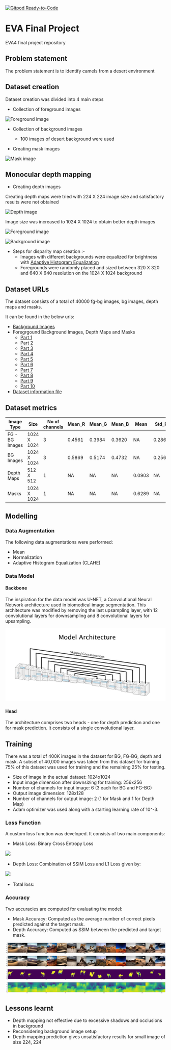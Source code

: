 [![Gitpod Ready-to-Code](https://img.shields.io/badge/Gitpod-Ready--to--Code-blue?logo=gitpod)](https://gitpod.io/#https://github.com/siva-sankar-a/eva_final_project) 

# EVA Final Project
EVA4 final project repository

## Problem statement 
The problem statement is to identify camels from a desert environment

## Dataset creation
Dataset creation was divided into 4 main steps

- Collection of foreground images

![Foreground image](img/fg.png)

- Collection of background images 
    - 100 images of desert background were used

- Creating mask images

![Mask image](img/mask.jpg)

## Monocular depth mapping

- Creating depth images


Creating depth maps were tried with 224 X 224 image size and satisfactory results were not obtained

![Depth image](img/depth.png)

Image size was increased to 1024 X 1024 to obtain better depth images

![Foreground image](img/fg1.png)

![Background image](img/depth1.png)

- Steps for disparity map creation :-
    - Images with different backgrounds were equalized for brightness with [Adaptive Histogram Equalization](https://docs.opencv.org/master/d5/daf/tutorial_py_histogram_equalization.html)
    - Foregrounds were randomly placed and sized between 320 X 320 and 640 X 640 resolution on the 1024 X 1024 background 

## Dataset URLs

The dataset consists of a total of 40000 fg-bg images, bg images, depth maps and masks.

It can be found in the below urls:

- [Background Images](https://eva-final-project-dataset.s3-ap-southeast-2.amazonaws.com/bg_cropped.zip)
- Foregrgound Background Images, Depth Maps and Masks
  - [Part 1](https://eva-final-project-dataset.s3-ap-southeast-2.amazonaws.com/dataset_0.zip)
  - [Part 2](https://eva-final-project-dataset.s3-ap-southeast-2.amazonaws.com/dataset_1.zip)
  - [Part 3](https://eva-final-project-dataset.s3-ap-southeast-2.amazonaws.com/dataset_2.zip)
  - [Part 4](https://eva-final-project-dataset.s3-ap-southeast-2.amazonaws.com/dataset_3.zip)
  - [Part 5](https://eva-final-project-dataset.s3-ap-southeast-2.amazonaws.com/dataset_4.zip)
  - [Part 6](https://eva-final-project-dataset.s3-ap-southeast-2.amazonaws.com/dataset_5.zip)
  - [Part 7](https://eva-final-project-dataset.s3-ap-southeast-2.amazonaws.com/dataset_6.zip)
  - [Part 8](https://eva-final-project-dataset.s3-ap-southeast-2.amazonaws.com/dataset_7.zip)
  - [Part 9](https://eva-final-project-dataset.s3-ap-southeast-2.amazonaws.com/dataset_8.zip)
  - [Part 10](https://eva-final-project-dataset.s3-ap-southeast-2.amazonaws.com/dataset_9.zip)
- [Dataset information file](https://eva-final-project-dataset.s3-ap-southeast-2.amazonaws.com/dataset_info.csv)

## Dataset metrics

| Image Type | Size |  No of channels |  Mean_R | Mean_G | Mean_B | Mean | Std_R | Std_G | Std_B | Std |
| --- | --- | --- | --- | --- | --- |--- | --- | --- | --- | --- | 
| FG - BG Images  | 1024 X 1024 | 3  | 0.4561 | 0.3984 | 0.3620 | NA | 0.2866 | 0.2640 | 0.2774 | NA |
| BG Images  | 1024 X 1024 | 3  | 0.5869 | 0.5174 | 0.4732 | NA | 0.2560 | 0.2398 | 0.2781 | NA |
| Depth Maps | 512 X 512 |1 | NA | NA | NA | 0.0903 |  NA | NA | NA | 0.2781 |
| Masks | 1024 X 1024 | 1 | NA | NA | NA | 0.6289 | NA | NA | NA | 0.2238 |

## Modelling
### Data Augmentation
The following data augmentations were performed:
- Mean
- Normalization
- Adaptive Histogram Equalization (CLAHE)

### Data Model
#### Backbone
The inspiration for the data model was U-NET, a Convolutional Neural Network architecture used in biomedical image segmentation.  This architecture was modified by removing the last upsampling layer, with 12 convolutional layers for downsampling and 8 convolutional layers for upsampling. 

![Model Architecture](img/NN_transparent.png)
#### Head
The architecture comprises two heads - one for depth prediction and one for mask prediction. It consists of a single convolutional layer.

## Training
There was a total of 400K images in the dataset for BG, FG-BG, depth and mask. A subset of 40,000 images was taken from this dataset for training. 75% of this dataset was used for training and the remaining 25% for testing.
- Size of image in the actual dataset: 1024x1024
- Input image dimension after downsizing for training: 256x256
- Number of channels for input image: 6 (3 each for BG and FG-BG)
- Output image dimension: 128x128
- Number of channels for output image: 2 (1 for Mask and 1 for Depth Map)
- Adam optimizer was used along with a starting learning rate of 10^-3.

### Loss Function
A custom loss function was developed. It consists of two main components:
- Mask Loss: Binary Cross Entropy Loss

<img src="https://latex.codecogs.com/gif.latex?Mask\_Loss=c_{mask\_loss}\times\;BCELoss(mask_{predicted},mask_{actual})" />

- Depth Loss: Combination of SSIM Loss and L1 Loss given by:

<img src="https://latex.codecogs.com/gif.latex?Depth\_Loss=c_{depth\_map\_ssim}\times\;DSSIM(depth\_map_{predicted},depth\_map_{actual})+c_{depth\_map\_L1}\times\;L_1\_Loss(depth\_map_{predicted},depth\_map_{actual}) " />

- Total loss: 


### Accuracy
Two accuracies are computed for evaluating the model:
- Mask Accuracy: Computed as the average number of correct pixels predicted against the target mask.
- Depth Accuracy: Computed as SSIM between the predicted and target mask.

![Result1](img/result_1.png)
![Result2](img/result_2.png)
![Result3](img/result_3.png)
![Result4](img/result_4.png)

## Lessons learnt
- Depth mapping not effective due to excessive shadows and occlusions in background
- Reconsidering background image setup
- Depth mapping prediction gives unsatisfactory results for small image of size 224, 224 